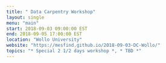 ```yaml
---
title: " Data Carpentry Workshop"
layout: single
menu: "main"
start: 2018-09-03 09:00:00 EST
end: 2018-09-05 17:00:00 EST
location: "Wollo University"
website: "https://mesfind.github.io/2018-09-03-DC-Wollo/"
topics: "* Special 2 1/2 days workshop *, * TBD *"
---
```

